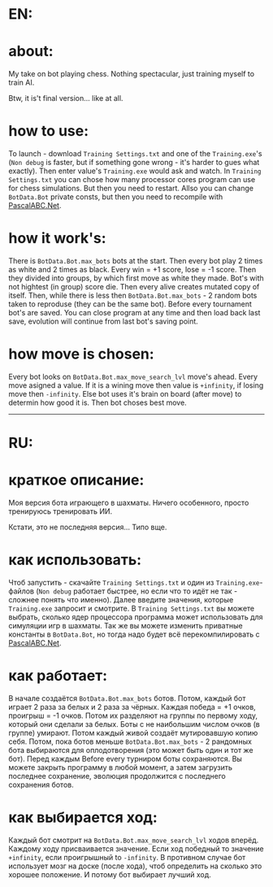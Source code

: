 # EN:

# about:
My take on bot playing chess. Nothing spectacular, just training myself to train AI.

Btw, it is't final version... like at all.

# how to use:
To launch - download `Training Settings.txt` and one of the `Training.exe`'s (`Non debug` is faster, but if something gone wrong - it's harder to gues what exactly). Then enter value's `Training.exe` would ask and watch. In `Training Settings.txt` you can chose how many processor cores program can use for chess simulations. But then you need to restart. Allso you can change `BotData.Bot` private consts, but then you need to recompile with [PascalABC.Net](http://pascalabc.net/ssyilki-dlya-skachivaniya).

# how it work's:
There is `BotData.Bot.max_bots` bots at the start. Then every bot play 2 times as white and 2 times as black. Every win = +1 score, lose = -1 score. Then they divided into groups, by which first move as white they made. Bot's with not hightest (in group) score die. Then every alive creates mutated copy of itself. Then, while there is less then `BotData.Bot.max_bots` - 2 random bots taken to reproduse (they can be the same bot). Before every tournament bot's are saved. You can close program at any time and then load back last save, evolution will continue from last bot's saving point.

# how move is chosen:
Every bot looks on `BotData.Bot.max_move_search_lvl` move's ahead. Every move asigned a value. If it is a wining move then value is `+infinity`, if losing move then `-infinity`. Else bot uses it's brain on board (after move) to determin how good it is. Then bot choses best move.

-------------------------------------

# RU:

# краткое описание:
Моя версия бота играющего в шахматы. Ничего особенного, просто тренируюсь тренировать ИИ.

Кстати, это не последняя версия... Типо вще.

# как использовать:
Чтоб запустить - скачайте `Training Settings.txt` и один из `Training.exe`-файлов (`Non debug` работает быстрее, но если что то идёт не так - сложнее понять что именно). Далее введите значения, которые `Training.exe` запросит и смотрите. В `Training Settings.txt` вы можете выбрать, сколько ядер процессора программа может использовать для симуляции игр в шахматы. Так же вы можете изменить приватные константы в `BotData.Bot`, но тогда надо будет всё перекомпилировать с [PascalABC.Net](http://pascalabc.net/ssyilki-dlya-skachivaniya).

# как работает:
В начале создаётся `BotData.Bot.max_bots` ботов. Потом, каждый бот играет 2 раза за белых и 2 раза за чёрных. Каждая победа = +1 очков, проигрыш = -1 очков. Потом их разделяют на группы по первому ходу, который они сделали за белых. Боты с не наибольшим числом очков (в группе) умирают. Потом каждый живой создаёт мутировавшую копию себя. Потом, пока ботов меньше `BotData.Bot.max_bots` - 2 рандомных бота выбираются для оплодотворения (это может быть один и тот же бот). Перед каждым Before every турниром боты сохраняются. Вы можете закрыть программу в любой момент, а затем загрузить последнее сохранение, эволюция продолжится с последнего сохранения ботов.

# как выбирается ход:
Каждый бот смотрит на `BotData.Bot.max_move_search_lvl` ходов вперёд. Каждому ходу присваивается значение. Если ход победный то значение `+infinity`, если проигрышный to `-infinity`. В противном случае бот использует мозг на доске (после хода), чтоб определить на сколько это хорошее положение. И потому бот выбирает лучший ход.
